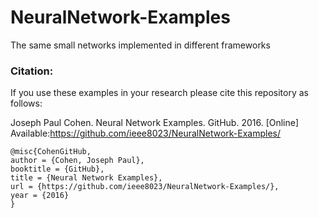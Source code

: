 # NeuralNetwork-Examples
The same small networks implemented in different frameworks

### Citation:

If you use these examples in your research please cite this repository as follows:

Joseph Paul Cohen. Neural Network Examples. GitHub. 2016. [Online] Available:https://github.com/ieee8023/NeuralNetwork-Examples/


```
@misc{CohenGitHub,
author = {Cohen, Joseph Paul},
booktitle = {GitHub},
title = {Neural Network Examples},
url = {https://github.com/ieee8023/NeuralNetwork-Examples/},
year = {2016}
}
```
